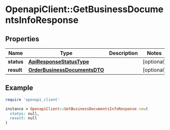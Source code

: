 # OpenapiClient::GetBusinessDocumentsInfoResponse

## Properties

| Name | Type | Description | Notes |
| ---- | ---- | ----------- | ----- |
| **status** | [**ApiResponseStatusType**](ApiResponseStatusType.md) |  | [optional] |
| **result** | [**OrderBusinessDocumentsDTO**](OrderBusinessDocumentsDTO.md) |  | [optional] |

## Example

```ruby
require 'openapi_client'

instance = OpenapiClient::GetBusinessDocumentsInfoResponse.new(
  status: null,
  result: null
)
```

